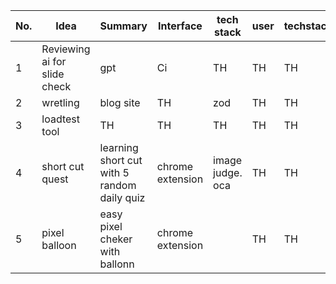 | No. | Idea | Summary | Interface | tech stack |  user |   techstack |  for it | 
| ---- | ---- | ---- | ---- |---- |  ---- |   ---- |   ---- |  
| 1 | Reviewing ai for slide check | gpt | Ci |  TH |  TH | TH | 
| 2 | wretling | blog site | TH |  zod |  TH | TH | 
| 3 | loadtest tool | TH | TH |  TH | TH |  TH | TH | 
| 4 | short cut quest | learning short cut with 5 random daily quiz | chrome extension | image judge. oca  | TH |  TH | TH | 
| 5 | pixel balloon | easy pixel cheker with ballonn  | chrome extension |  | TH |  TH | TH | 


